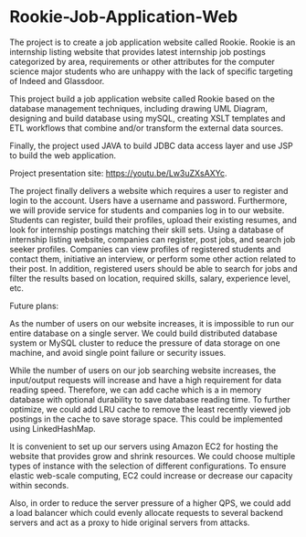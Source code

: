 # Rookie-Job-Application-Web
The project is to create a job application website called Rookie. Rookie is an internship listing website​ that provides latest internship job postings categorized by area, requirements or other attributes for the computer science major students who are unhappy with the lack of specific targeting of Indeed and Glassdoor.

This project build a job application website called Rookie based on the database management techniques, including drawing UML Diagram, designing and build database using mySQL, creating XSLT templates and ETL workflows that combine and/or transform the external data
sources.

Finally, the project used JAVA to build JDBC data access layer and use JSP to build the web application.

Project presentation site: https://youtu.be/Lw3uZXsAXYc.

The project finally delivers a website which requires a user to register and login to the account. Users have a username and password. Furthermore, we will provide service for students and companies log in to our website. Students can register, build their profiles, upload their existing resumes, and look for internship postings matching their skill sets. Using a database of internship listing website, companies can register, post jobs, and search job seeker profiles. Companies can view profiles of registered students and contact them, initiative an interview, or perform some other action related to their post. In addition, registered users should be able to search for jobs and filter the results based on location, required skills, salary, experience level, etc.

Future plans:

As the number of users on our website increases, it is impossible to run our entire database on a single server. We could build distributed database system or MySQL cluster to reduce the pressure of data storage on one machine, and avoid single point failure or security issues.

While the number of users on our job searching website increases, the input/output requests will increase and have a high requirement for data reading speed. Therefore, we can add cache which is a in memory database with optional durability to save database reading time. To further optimize, we could add LRU cache to remove the least recently viewed job postings in the cache to save storage space. This could be implemented using LinkedHashMap.

It is convenient to set up our servers using Amazon EC2 for hosting the website that provides grow and shrink resources. We could choose multiple types of instance with the selection of different configurations. To ensure elastic web-scale computing, EC2 could increase or decrease our capacity within seconds.

Also, in order to reduce the server pressure of a higher QPS, we could add a load balancer which could evenly allocate requests to several backend servers and act as a proxy to hide original servers from attacks.

